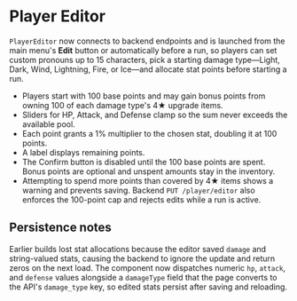# Player Editor

`PlayerEditor` now connects to backend endpoints and is launched from the main
menu's **Edit** button or automatically before a run, so players can set custom
pronouns up to 15 characters, pick a starting damage type—Light, Dark, Wind,
Lightning, Fire, or Ice—and allocate stat points before starting a run.

- Players start with 100 base points and may gain bonus points from owning 100 of each damage type's 4★ upgrade items.
- Sliders for HP, Attack, and Defense clamp so the sum never exceeds the available pool.
- Each point grants a 1% multiplier to the chosen stat, doubling it at 100 points.
- A label displays remaining points.
- The Confirm button is disabled until the 100 base points are spent. Bonus points are optional and unspent amounts stay in the inventory.
- Attempting to spend more points than covered by 4★ items shows a warning and prevents saving. Backend `PUT /player/editor`
  also enforces the 100-point cap and rejects edits while a run is active.

## Persistence notes

Earlier builds lost stat allocations because the editor saved `damage` and
string-valued stats, causing the backend to ignore the update and return zeros
on the next load. The component now dispatches numeric `hp`, `attack`, and
`defense` values alongside a `damageType` field that the page converts to the
API's `damage_type` key, so edited stats persist after saving and reloading.
